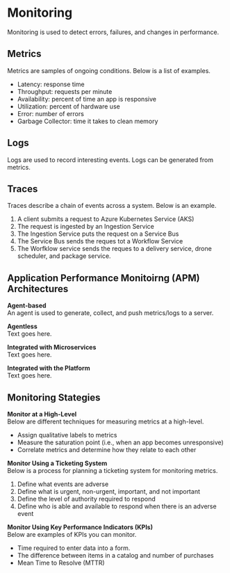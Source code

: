 # Monitoring
Monitoring is used to detect errors, failures, and changes in performance. 

## Metrics
Metrics are samples of ongoing conditions. Below is a list of examples.
* Latency: response time
* Throughput: requests per minute
* Availability: percent of time an app is responsive
* Utilization: percent of hardware use
* Error: number of errors
* Garbage Collector: time it takes to clean memory

## Logs
Logs are used to record interesting events. Logs can be generated from metrics.

## Traces
Traces describe a chain of events across a system. Below is an example.
1. A client submits a request to Azure Kubernetes Service (AKS)
2. The request is ingested by an Ingestion Service
3. The Ingestion Service puts the request on a Service Bus
4. The Service Bus sends the reques tot a Workflow Service
5. The Worfklow service sends the reques to a delivery service, drone scheduler, and package service. 

## Application Performance Monitoirng (APM) Architectures
**Agent-based**  
An agent is used to generate, collect, and push metrics/logs to a server. 

**Agentless**  
Text goes here. 

**Integrated with Microservices**  
Text goes here. 

**Integrated with the Platform**  
Text goes here. 

## Monitoring Stategies
**Monitor at a High-Level**  
Below are different techniques for measuring metrics at a high-level.  
* Assign qualitative labels to metrics 
* Measure the saturation point (i.e., when an app becomes unresponsive)
* Correlate metrics and determine how they relate to each other

**Monitor Using a Ticketing System**  
Below is a process for planning a ticketing system for monitoring metrics. 
1. Define what events are adverse
2. Define what is urgent, non-urgent, important, and not important
3. Define the level of authority required to respond
4. Define who is able and available to respond when there is an adverse event

**Monitor Using Key Performance Indicators (KPIs)**  
Below are examples of KPIs you can monitor. 
* Time required to enter data into a form. 
* The difference between items in a catalog and number of purchases 
* Mean Time to Resolve (MTTR)